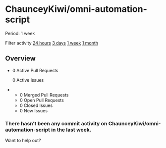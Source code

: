 # ChaunceyKiwi/omni-automation-script

 Period: 1 week

Filter activity [24 hours](https://github.com/ChaunceyKiwi/omni-automation-script/pulse/daily) [3 days](https://github.com/ChaunceyKiwi/omni-automation-script/pulse/halfweekly) [1 week](chaunceykiwi-omni-automation-script-6.md) [1 month](https://github.com/ChaunceyKiwi/omni-automation-script/pulse/monthly)

## Overview

* 0 Active Pull Requests

  0 Active Issues

* *  0 Merged Pull Requests
  *  0 Open Pull Requests
  *  0 Closed Issues
  *  0 New Issues

### There hasn’t been any commit activity on ChaunceyKiwi/omni-automation-script in the last week.

Want to help out?

